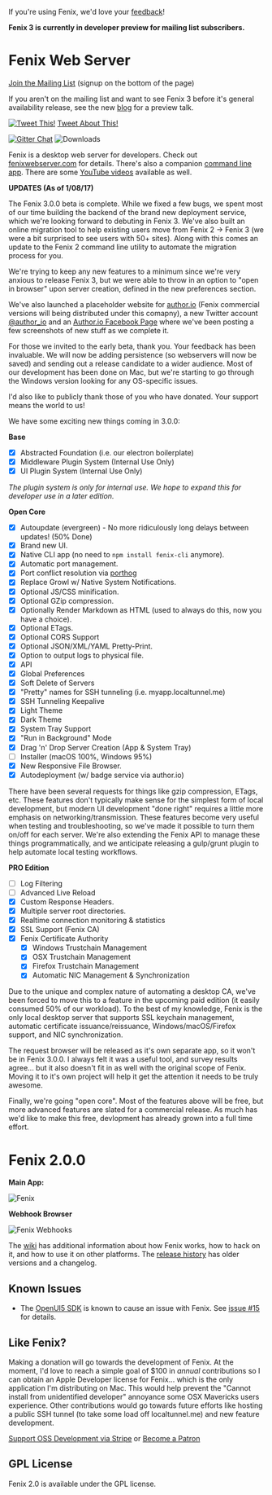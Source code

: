 If you're using Fenix, we'd love your [feedback](https://coreybutler.typeform.com/to/Vk0v2x)! 

**Fenix 3 is currently in developer preview for mailing list subscribers.**

# Fenix Web Server

[Join the Mailing List](https://fenixwebserver.com) (signup on the bottom of the page)

If you aren't on the mailing list and want to see Fenix 3 before it's general availability release, see the new [blog](https://blog.author.io) for a preview talk.

[![Tweet This!](http://i.imgur.com/wWzX9uB.png)](https://twitter.com/intent/tweet?hashtags=nodejs&original_referer=http%3A%2F%2F127.0.0.1%3A91%2F&text=Check%20out%20Fenix%20Web%20Server!&tw_p=tweetbutton&url=http%3A%2F%2Fgithub.com%2Fcoreybutler%2Ffenix&via=author_io) [Tweet About This!](https://twitter.com/intent/tweet?hashtags=nodejs&original_referer=http%3A%2F%2F127.0.0.1%3A91%2F&text=Check%20out%20Fenix%20Web%20Server!&tw_p=tweetbutton&url=http%3A%2F%2Fgithub.com%2Fcoreybutler%2Ffenix&via=author_io)

[![Gitter Chat](https://badges.gitter.im/Join%20Chat.svg)](https://gitter.im/coreybutler/fenix?utm_source=badge&utm_medium=badge&utm_campaign=pr-badge&utm_content=badge)
![Downloads](https://img.shields.io/github/downloads/coreybutler/fenix/v2.0.0/total.svg)

Fenix is a desktop web server for developers. Check out [fenixwebserver.com](http://fenixwebserver.com) for details.
There's also a companion [command line app](https://github.com/coreybutler/fenix-cli). There are some [YouTube videos](http://www.youtube.com/playlist?list=PL6u9ibuk0pbM68hZONUq-vY39ByaXoJj-) available as well.

**UPDATES (As of 1/08/17)**

The Fenix 3.0.0 beta is complete. While we fixed a few bugs, we spent most of our time building the backend of the brand new deployment service, which we're looking forward to debuting in Fenix 3. We've also built an online migration tool to help existing users move from Fenix 2 -> Fenix 3 (we were a bit surprised to see users with 50+ sites). Along with this comes an update to the Fenix 2 command line utility to automate the migration process for you.

We're trying to keep any new features to a minimum since we're very anxious to release Fenix 3, but we were able to throw in an option to "open in browser" upon server creation, defined in the new preferences section.

We've also launched a placeholder website for [author.io](https://www.author.io) (Fenix commercial versions will being distributed under this comapny), a new Twitter account [@author_io](https://twitter.com/author_io) and an [Author.io Facebook Page](https://www.facebook.com/softwareauthor) where we've been posting a few screenshots of new stuff as we complete it.

For those we invited to the early beta, thank you. Your feedback has been invaluable. We will now be adding persistence (so webservers will now be saved) and sending out a release candidate to a wider audience. Most of our development has been done on Mac, but we're starting to go through the Windows version looking for any OS-specific issues.

I'd also like to publicly thank those of you who have donated. Your support means the world to us!

We have some exciting new things coming in 3.0.0:

**Base**
- [x] Abstracted Foundation (i.e. our electron boilerplate)
- [x] Middleware Plugin System (Internal Use Only)
- [x] UI Plugin System (Internal Use Only)

_The plugin system is only for internal use. We hope to expand this for developer use in a later edition._

**Open Core**
- [x] Autoupdate (evergreen) - No more ridiculously long delays between updates! (50% Done)
- [x] Brand new UI.
- [x] Native CLI app (no need to `npm install fenix-cli` anymore).
- [x] Automatic port management.
- [x] Port conflict resolution via [porthog](https://github.com/coreybutler/porthog)
- [x] Replace Growl w/ Native System Notifications.
- [x] Optional JS/CSS minification.
- [x] Optional GZip compression.
- [x] Optionally Render Markdown as HTML (used to always do this, now you have a choice).
- [x] Optional ETags.
- [x] Optional CORS Support
- [x] Optional JSON/XML/YAML Pretty-Print.
- [x] Option to output logs to physical file.
- [x] API
- [x] Global Preferences
- [x] Soft Delete of Servers
- [x] "Pretty" names for SSH tunneling (i.e. myapp.localtunnel.me)
- [x] SSH Tunneling Keepalive
- [x] Light Theme
- [x] Dark Theme
- [x] System Tray Support
- [x] "Run in Background" Mode
- [x] Drag 'n' Drop Server Creation (App & System Tray)
- [ ] Installer (macOS 100%, Windows 95%)
- [x] New Responsive File Browser.
- [x] Autodeployment (w/ badge service via author.io)

There have been several requests for things like gzip compression, ETags, etc. These features don't typically make sense for the simplest form of local development, but modern UI development "done right" requires a little more emphasis on networking/transmission. These features become very useful when testing and troubleshooting, so we've made it possible to turn them on/off for each server. We're also extending the Fenix API to manage these things programmatically, and we anticipate releasing a gulp/grunt plugin to help automate local testing workflows.

**PRO Edition**
- [ ] Log Filtering
- [ ] Advanced Live Reload
- [x] Custom Response Headers.
- [x] Multiple server root directories.
- [x] Realtime connection monitoring & statistics
- [x] SSL Support (Fenix CA)
- [x] Fenix Certificate Authority
  - [x] Windows Trustchain Management
  - [x] OSX Trustchain Management
  - [x] Firefox Trustchain Management
  - [x] Automatic NIC Management & Synchronization

Due to the unique and complex nature of automating a desktop CA, we've been forced to move this to a feature in the upcoming paid edition (it easily consumed 50% of our workload). To the best of my knowledge, Fenix is the only local desktop server that supports SSL keychain management, automatic certificate issuance/reissuance, Windows/macOS/Firefox support, and NIC synchronization.

<!--![Fenix CA](https://s3.amazonaws.com/uploads.hipchat.com/94386/688041/UjgcuFFGwugcDk0/ssl.png)

![Fenix Firefox](https://s3.amazonaws.com/uploads.hipchat.com/94386/688041/08WgN6yT5e8sgUz/upload.png)-->

<!--Why yes, that _is_ a valid **self-signed** certificate without any annoying browser warnings/errors in Chrome and _Firefox_. Fenix CA automatically handles trust chains for OSX, Windows, and Firefox. It handles all SSL certificate creation/revocation automatically... so you don't have to do anything. It just works. Fenix will even monitor and automatically handle network changes, seamlessly supporting DHCP-assigned IP addresses or changing network conditions. This one's for you, digital nomads, coffeeshop heroes, train commuters, and spotty connectivity sufferers.-->

The request browser will be released as it's own separate app, so it won't be in Fenix 3.0.0. I always felt it was a useful tool, and survey results agree... but it also doesn't fit in as well with the original scope of Fenix. Moving it to it's own project will help it get the attention it needs to be truly awesome.

Finally, we're going "open core". Most of the features above will be free, but more advanced features are slated for a commercial release. As much has we'd like to make this free, devlopment has already grown into a full time effort.

# Fenix 2.0.0

**Main App:**

![Fenix](http://fenixwebserver.com/img/win32/banner_device.png)

**Webhook Browser**

![Fenix Webhooks](http://fenixwebserver.com/img/win32/bin.png)

The [wiki](https://github.com/coreybutler/fenix/wiki) has additional information about how Fenix works, how to hack on it,
and how to use it on other platforms.  The [release history](https://github.com/coreybutler/fenix/releases) has older versions and a changelog.

## Known Issues

- The [OpenUI5 SDK](http://openui5.hana.ondemand.com) is known to cause an issue with Fenix. See [issue #15](https://github.com/coreybutler/fenix/issues/15) for details.

## Like Fenix?

Making a donation will go towards the development of Fenix. At the moment, I'd love to reach a simple goal of $100 in  _annual_ contributions so I can obtain an Apple Developer license for Fenix... which is the only application I'm distributing on Mac. This would help prevent the "Cannot install from unidentified developer" annoyance some OSX Mavericks users experience. Other contributions would go towards future efforts like hosting a public SSH tunnel (to take some load off localtunnel.me) and new feature development.

[Support OSS Development via Stripe](https://coreybutler.typeform.com/to/ZY4pyp) or [Become a Patron](https://patreon.com/coreybutler)

## GPL License

Fenix 2.0 is available under the GPL license.
